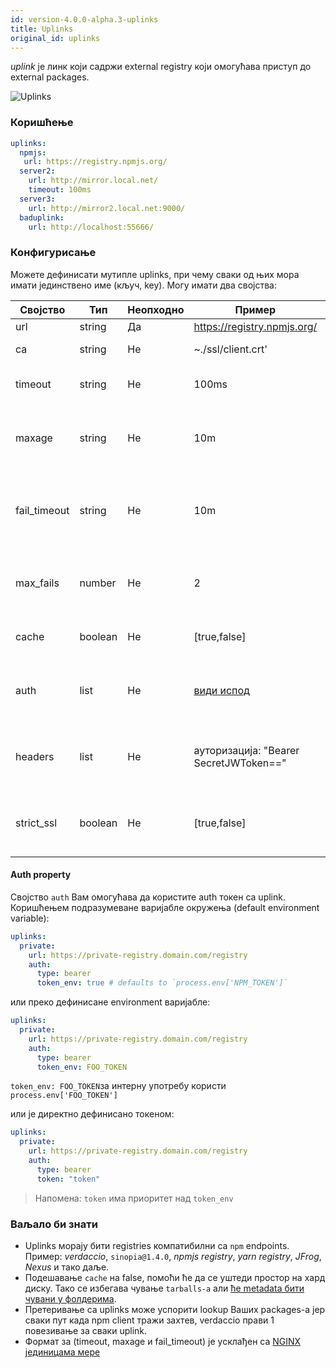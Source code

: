 ```yaml
---
id: version-4.0.0-alpha.3-uplinks
title: Uplinks
original_id: uplinks
---
```

*uplink* је линк који садржи external registry који омогућава приступ до external packages.

![Uplinks](/img/uplinks.png)

### Коришћење

```yaml
uplinks:
  npmjs:
   url: https://registry.npmjs.org/
  server2:
    url: http://mirror.local.net/
    timeout: 100ms
  server3:
    url: http://mirror2.local.net:9000/
  baduplink:
    url: http://localhost:55666/
```

### Конфигурисање

Можете дефинисати мутипле uplinks, при чему сваки од њих мора имати јединствено име (кључ, key). Могу имати два својства:

| Својство     | Тип     | Неопходно | Пример                                 | Подршка | Опис                                                                                                                             | Подразумевано     |
| ------------ | ------- | --------- | -------------------------------------- | ------- | -------------------------------------------------------------------------------------------------------------------------------- | ----------------- |
| url          | string  | Да        | https://registry.npmjs.org/            | all     | Url registry-а                                                                                                                   | npmjs             |
| ca           | string  | Не        | ~./ssl/client.crt'                     | all     | Пут до SSL сертификата                                                                                                           | Нема ништа задато |
| timeout      | string  | Не        | 100ms                                  | all     | подесите нови timeout за request                                                                                                 | 30s               |
| maxage       | string  | Не        | 10m                                    | all     | лимитира максимални број неуспелих захтева                                                                                       | 2m                |
| fail_timeout | string  | Не        | 10m                                    | all     | дефинише максимално време након којег захтев постаје неуспешан                                                                   | 5m                |
| max_fails    | number  | Не        | 2                                      | all     | лимитира максимални број неуспелих захтева                                                                                       | 2                 |
| cache        | boolean | Не        | [true,false]                           | >= 2.1  | кеширање свих tarballs из storage-а                                                                                              | true              |
| auth         | list    | Не        | [види испод](uplinks.md#auth-property) | >= 2.5  | додељује заглавље 'Authorization' [више информација](http://blog.npmjs.org/post/118393368555/deploying-with-npm-private-modules) | онемогућено       |
| headers      | list    | Не        | ауторизација: "Bearer SecretJWToken==" | all     | листа корисничких, прилагођених заглавља за uplink                                                                               | онемогућено       |
| strict_ssl   | boolean | Не        | [true,false]                           | > = 3.0 | If true, захтева да SSL сертификат буде валидан.                                                                                 | true              |

#### Auth property

Својство `auth` Вам омогућава да користите auth токен са uplink. Коришћењем подразумеване варијабле окружења (default environment variable):

```yaml
uplinks:
  private:
    url: https://private-registry.domain.com/registry
    auth:
      type: bearer
      token_env: true # defaults to `process.env['NPM_TOKEN']`
```

или преко дефинисане environment варијабле:

```yaml
uplinks:
  private:
    url: https://private-registry.domain.com/registry
    auth:
      type: bearer
      token_env: FOO_TOKEN
```

`token_env: FOO_TOKEN`за интерну употребу користи `process.env['FOO_TOKEN']`

или је директно дефинисано токеном:

```yaml
uplinks:
  private:
    url: https://private-registry.domain.com/registry
    auth:
      type: bearer
      token: "token"
```

> Напомена: `token` има приоритет над `token_env`

### Ваљало би знати

* Uplinks морају бити registries компатибилни са `npm` endpoints. Пример: *verdaccio*, `sinopia@1.4.0`, *npmjs registry*, *yarn registry*, *JFrog*, *Nexus* и тако даље.
* Подешавање `cache` на false, помоћи ће да се уштеди простор на хард диску. Тако се избегава чување `tarballs-а` али [ће metadata бити чувани у фолдерима](https://github.com/verdaccio/verdaccio/issues/391).
* Претеривање са uplinks може успорити lookup Ваших packages-а јер сваки пут када npm client тражи захтев, verdaccio прави 1 повезивање за сваки uplink.
* Формат за (timeout, maxage и fail_timeout) је усклађен са [NGINX јединицама мере](http://nginx.org/en/docs/syntax.html)